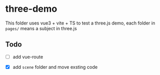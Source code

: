 # three-demo

This folder uses vue3 + vite + TS to test a three.js demo, each folder in `pages/` means a subject in three.js

## Todo

 - [ ] add vue-route
 - [x] add `scene` folder and move exsting code 

